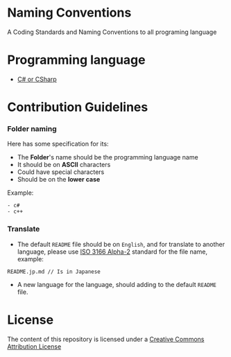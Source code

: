 # Naming Conventions
A Coding Standards and Naming Conventions to all programing language

# Programming language
- [C# or CSharp](c#/README.md)

# Contribution Guidelines
### Folder naming
Here has some specification for its:
- The **Folder**'s name should be the programming language name
- It should be on **ASCII** characters
- Could have special characters
- Should be on the **lower case**

Example:
```
- c#
- c++
```

### Translate
- The default `README` file should be on `English`, and for translate to another language, please use [ISO 3166 Alpha-2](https://en.wikipedia.org/wiki/ISO_3166-1_alpha-2) standard for the file name, example:
```
README.jp.md // Is in Japanese
```
- A new language for the language, should adding to the default `README` file.

# License
The content of this repository is licensed under a [Creative Commons Attribution License](./LICENSE)